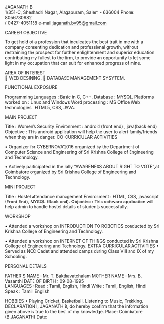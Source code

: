 JAGANATH B						
1/351-C, Sheshadri Nagar,
Alagapuram,
Salem - 636004
Phone: 8056730982	
( 0427-4051138
e-mail:jaganath.bv95@gmail.com


CAREER OBJECTIVE
               
  To get hold of a profession that inculcates the best trait in me with a company consenting dedication and professional growth, without restraining the prospect for further enlightenment and superior education contributing my fullest to the firm, to provide an opportunity to let some light in my occupation that can suit for enhanced progress of mine.
  
AREA OF INTEREST		
	WEB DESINING.
	DATABASE MANAGEMENT SYSYTEM.

FUNCTIONAL EXPOSURE

Programming Languages	: Basic in C, C++.
Database		           : MYSQL.
Platforms worked on 	: Linux and Windows
Word processing 		: MS Office
Web technologies  		: HTML5, CSS, JAVA.

MAIN PROJECT

Title		: Women’s Security
Environment	: android (front end) , java(back end)
Objective	: This android application will help the user to alert family/friends when they are in danger. 
CO-CURRICULAR ACTIVITIES

•	Organizer for CYBERNOVA’2016 organized by the Department of Computer Science and Engineering of Sri Krishna College of Engineering and Technology.

•	Actively participated in the rally “AWARENESS ABOUT RIGHT TO VOTE”,at Coimbatore organized by Sri Krishna College of Engineering and Technology.

MINI PROJECT

Title		: Hostel attendance management
Environment	: HTML, CSS, javascript (Front End), MYSQL (Back end).
Objective	: This software application will help admin to handle hostel details of students                successfully.                   

WORKSHOP

•	Attended a workshop on INTRODUCTION TO ROBOTICS conducted by Sri Krishna College of Engineering and Technology.

•	Attended a workshop on INTERNET OF THINGS conducted by Sri Krishna College of Engineering and Technology.
EXTRA CURRICULAR ACTIVITIES
•	Served as NCC Cadet and attended camps during Class VIII and IX of my Schooling.

PERSONAL DETAILS

 FATHER'S NAME	  : Mr. T. Bakthavatchalam
MOTHER NAME        : Mrs. B. Vasanthi
DATE OF BIRTH	  : 09-08-1995	                
LANGUAGES      	  : Read	:	Tamil, English, Hindi
			    Write	:	Tamil, English, Hindi
			    Speak	: 	Tamil, English

HOBBIES
•	Playing Cricket, Basketball, Listening to Music, Trekking.
DECLARATION
I, JAGANATH B, do hereby confirm that the information given above is true to the best of my knowledge.
 Place: Coimbatore 	(B.JAGANATH)
 Date:



